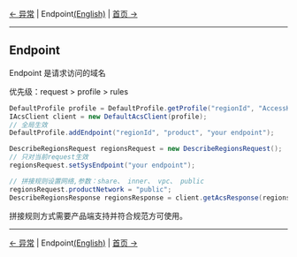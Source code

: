 [← 异常](9-Exception-CN.md) | Endpoint[(English)](10-Endpoint-EN.md) | [首页 →](../README-CN.md)
***

## Endpoint
Endpoint 是请求访问的域名

优先级：request > profile > rules
 
```java
DefaultProfile profile = DefaultProfile.getProfile("regionId", "AccessKeyId", "AccessKeySecret");
IAcsClient client = new DefaultAcsClient(profile);
// 全局生效
DefaultProfile.addEndpoint("regionId", "product", "your endpoint");

DescribeRegionsRequest regionsRequest = new DescribeRegionsRequest();
// 只对当前request生效
regionsRequest.setSysEndpoint("your endpoint");

// 拼接规则设置网络,参数：share、 inner、 vpc、 public
regionsRequest.productNetwork = "public";
DescribeRegionsResponse regionsResponse = client.getAcsResponse(regionsRequest);

```

拼接规则方式需要产品端支持并符合规范方可使用。

***
[← 异常](9-Exception-CN.md) | Endpoint[(English)](10-Endpoint-EN.md) | [首页 →](../README-CN.md)
